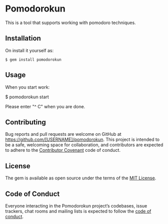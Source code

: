 # Pomodorokun
This is a tool that supports working with pomodoro techniques.

## Installation

On install it yourself as:

    $ gem install pomodorokun

## Usage

When you start work:

  $ pomodorokun start

Please enter "^ C" when you are done.

## Contributing

Bug reports and pull requests are welcome on GitHub at https://github.com/[USERNAME]/pomodorokun. This project is intended to be a safe, welcoming space for collaboration, and contributors are expected to adhere to the [Contributor Covenant](http://contributor-covenant.org) code of conduct.

## License

The gem is available as open source under the terms of the [MIT License](https://opensource.org/licenses/MIT).

## Code of Conduct

Everyone interacting in the Pomodorokun project’s codebases, issue trackers, chat rooms and mailing lists is expected to follow the [code of conduct](https://github.com/ugajin/pomodorokun/blob/master/CODE_OF_CONDUCT.md).
